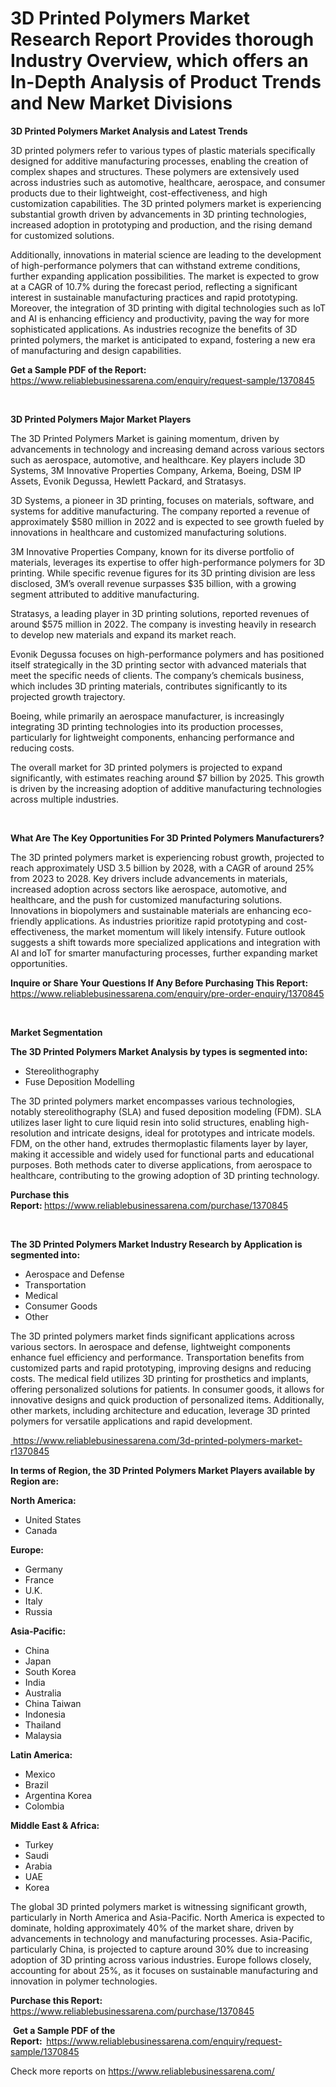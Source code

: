 <p><h1>3D Printed Polymers Market Research Report Provides thorough Industry Overview, which offers an In-Depth Analysis of Product Trends and New Market Divisions</h1></p><p><strong>3D Printed Polymers Market Analysis and Latest Trends</strong></p>
<p><p>3D printed polymers refer to various types of plastic materials specifically designed for additive manufacturing processes, enabling the creation of complex shapes and structures. These polymers are extensively used across industries such as automotive, healthcare, aerospace, and consumer products due to their lightweight, cost-effectiveness, and high customization capabilities. The 3D printed polymers market is experiencing substantial growth driven by advancements in 3D printing technologies, increased adoption in prototyping and production, and the rising demand for customized solutions.</p><p>Additionally, innovations in material science are leading to the development of high-performance polymers that can withstand extreme conditions, further expanding application possibilities. The market is expected to grow at a CAGR of 10.7% during the forecast period, reflecting a significant interest in sustainable manufacturing practices and rapid prototyping. Moreover, the integration of 3D printing with digital technologies such as IoT and AI is enhancing efficiency and productivity, paving the way for more sophisticated applications. As industries recognize the benefits of 3D printed polymers, the market is anticipated to expand, fostering a new era of manufacturing and design capabilities.</p></p>
<p><strong>Get a Sample PDF of the Report:&nbsp;</strong> <a href="https://www.reliablebusinessarena.com/enquiry/request-sample/1370845?utm_campaign=2221&utm_medium=2&utm_source=Github&utm_content=ia&utm_term=22032025&utm_id=3d-printed-polymers">https://www.reliablebusinessarena.com/enquiry/request-sample/1370845</a></p>
<p>&nbsp;</p>
<p><strong>3D Printed Polymers Major Market Players</strong></p>
<p><p>The 3D Printed Polymers Market is gaining momentum, driven by advancements in technology and increasing demand across various sectors such as aerospace, automotive, and healthcare. Key players include 3D Systems, 3M Innovative Properties Company, Arkema, Boeing, DSM IP Assets, Evonik Degussa, Hewlett Packard, and Stratasys.</p><p>3D Systems, a pioneer in 3D printing, focuses on materials, software, and systems for additive manufacturing. The company reported a revenue of approximately $580 million in 2022 and is expected to see growth fueled by innovations in healthcare and customized manufacturing solutions.</p><p>3M Innovative Properties Company, known for its diverse portfolio of materials, leverages its expertise to offer high-performance polymers for 3D printing. While specific revenue figures for its 3D printing division are less disclosed, 3M’s overall revenue surpasses $35 billion, with a growing segment attributed to additive manufacturing.</p><p>Stratasys, a leading player in 3D printing solutions, reported revenues of around $575 million in 2022. The company is investing heavily in research to develop new materials and expand its market reach.</p><p>Evonik Degussa focuses on high-performance polymers and has positioned itself strategically in the 3D printing sector with advanced materials that meet the specific needs of clients. The company’s chemicals business, which includes 3D printing materials, contributes significantly to its projected growth trajectory.</p><p>Boeing, while primarily an aerospace manufacturer, is increasingly integrating 3D printing technologies into its production processes, particularly for lightweight components, enhancing performance and reducing costs.</p><p>The overall market for 3D printed polymers is projected to expand significantly, with estimates reaching around $7 billion by 2025. This growth is driven by the increasing adoption of additive manufacturing technologies across multiple industries.</p></p>
<p>&nbsp;</p>
<p><strong>What Are The Key Opportunities For 3D Printed Polymers Manufacturers?</strong></p>
<p><p>The 3D printed polymers market is experiencing robust growth, projected to reach approximately USD 3.5 billion by 2028, with a CAGR of around 25% from 2023 to 2028. Key drivers include advancements in materials, increased adoption across sectors like aerospace, automotive, and healthcare, and the push for customized manufacturing solutions. Innovations in biopolymers and sustainable materials are enhancing eco-friendly applications. As industries prioritize rapid prototyping and cost-effectiveness, the market momentum will likely intensify. Future outlook suggests a shift towards more specialized applications and integration with AI and IoT for smarter manufacturing processes, further expanding market opportunities.</p></p>
<p><strong>Inquire or Share Your Questions If Any Before Purchasing This Report:</strong> <a href="https://www.reliablebusinessarena.com/enquiry/pre-order-enquiry/1370845?utm_campaign=2221&utm_medium=2&utm_source=Github&utm_content=ia&utm_term=22032025&utm_id=3d-printed-polymers">https://www.reliablebusinessarena.com/enquiry/pre-order-enquiry/1370845</a></p>
<p>&nbsp;</p>
<p><strong>Market Segmentation</strong></p>
<p><strong>The 3D Printed Polymers Market Analysis by types is segmented into:</strong></p>
<p><ul><li>Stereolithography</li><li>Fuse Deposition Modelling</li></ul></p>
<p><p>The 3D printed polymers market encompasses various technologies, notably stereolithography (SLA) and fused deposition modeling (FDM). SLA utilizes laser light to cure liquid resin into solid structures, enabling high-resolution and intricate designs, ideal for prototypes and intricate models. FDM, on the other hand, extrudes thermoplastic filaments layer by layer, making it accessible and widely used for functional parts and educational purposes. Both methods cater to diverse applications, from aerospace to healthcare, contributing to the growing adoption of 3D printing technology.</p></p>
<p><strong>Purchase this Report:&nbsp;</strong><a href="https://www.reliablebusinessarena.com/purchase/1370845?utm_campaign=2221&utm_medium=2&utm_source=Github&utm_content=ia&utm_term=22032025&utm_id=3d-printed-polymers">https://www.reliablebusinessarena.com/purchase/1370845</a></p>
<p>&nbsp;</p>
<p><strong>The 3D Printed Polymers Market Industry Research by Application is segmented into:</strong></p>
<p><ul><li>Aerospace and Defense</li><li>Transportation</li><li>Medical</li><li>Consumer Goods</li><li>Other</li></ul></p>
<p><p>The 3D printed polymers market finds significant applications across various sectors. In aerospace and defense, lightweight components enhance fuel efficiency and performance. Transportation benefits from customized parts and rapid prototyping, improving designs and reducing costs. The medical field utilizes 3D printing for prosthetics and implants, offering personalized solutions for patients. In consumer goods, it allows for innovative designs and quick production of personalized items. Additionally, other markets, including architecture and education, leverage 3D printed polymers for versatile applications and rapid development.</p></p>
<p><a href="https://www.reliablebusinessarena.com/3d-printed-polymers-market-r1370845?utm_campaign=2221&utm_medium=2&utm_source=Github&utm_content=ia&utm_term=22032025&utm_id=3d-printed-polymers">&nbsp;https://www.reliablebusinessarena.com/3d-printed-polymers-market-r1370845</a></p>
<p><strong>In terms of Region, the 3D Printed Polymers Market Players available by Region are:</strong></p>
<p>
    <p> <strong> North America: </strong>
        <ul>
            <li>United States</li>
            <li>Canada</li>
        </ul>
        </p> 
    <p> <strong> Europe: </strong>
        <ul>
            <li>Germany</li>
            <li>France</li>
            <li>U.K.</li>
            <li>Italy</li>
            <li>Russia</li>
        </ul>
        </p> 
    <p> <strong> Asia-Pacific: </strong>
        <ul>
            <li>China</li>
            <li>Japan</li>
            <li>South Korea</li>
            <li>India</li>
            <li>Australia</li>
            <li>China Taiwan</li>
            <li>Indonesia</li>
            <li>Thailand</li>
            <li>Malaysia</li>
        </ul>
        </p> 
    <p> <strong> Latin America: </strong>
        <ul>
            <li>Mexico</li>
            <li>Brazil</li>
            <li>Argentina Korea</li>
            <li>Colombia</li>
        </ul>
        </p> 
    <p> <strong> Middle East & Africa: </strong>
        <ul>
            <li>Turkey</li>
            <li>Saudi</li>
            <li>Arabia</li>
            <li>UAE</li>
            <li>Korea</li>
        </ul>
    </p>
    </p>
<p><p>The global 3D printed polymers market is witnessing significant growth, particularly in North America and Asia-Pacific. North America is expected to dominate, holding approximately 40% of the market share, driven by advancements in technology and manufacturing processes. Asia-Pacific, particularly China, is projected to capture around 30% due to increasing adoption of 3D printing across various industries. Europe follows closely, accounting for about 25%, as it focuses on sustainable manufacturing and innovation in polymer technologies.</p></p>
<p><strong>Purchase this Report: </strong><a href="https://www.reliablebusinessarena.com/purchase/1370845?utm_campaign=2221&utm_medium=2&utm_source=Github&utm_content=ia&utm_term=22032025&utm_id=3d-printed-polymers">https://www.reliablebusinessarena.com/purchase/1370845</a></p>
<p>&nbsp;<strong>Get a Sample PDF of the Report:&nbsp;&nbsp;</strong><a href="https://www.reliablebusinessarena.com/enquiry/request-sample/1370845?utm_campaign=2221&utm_medium=2&utm_source=Github&utm_content=ia&utm_term=22032025&utm_id=3d-printed-polymers">https://www.reliablebusinessarena.com/enquiry/request-sample/1370845</a></p>
<p><strong></strong></p>
<p>Check more reports on <a href="https://www.reliablebusinessarena.com/?utm_campaign=2221&utm_medium=2&utm_source=Github&utm_content=ia&utm_term=22032025&utm_id=3d-printed-polymers">https://www.reliablebusinessarena.com/</a></p>